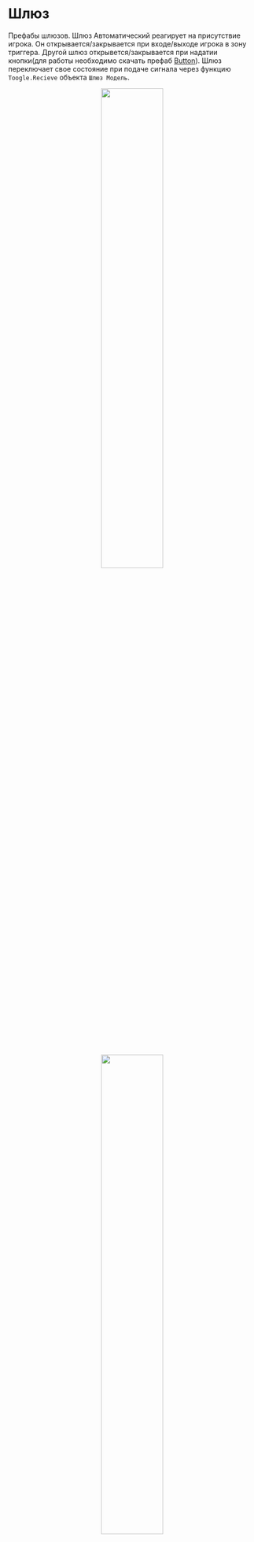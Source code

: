 # Шлюз

Префабы шлюзов. Шлюз Автоматический реагирует на присутствие игрока. Он открывается/закрывается при входе/выходе игрока в зону триггера. Другой шлюз открывется/закрывается при надатии кнопки(для работы необходимо скачать префаб [Button](./Button)). Шлюз переключает свое состояние при подаче сигнала через функцию `Toogle.Recieve` объекта `Шлюз Модель`.

<p align="center">
  <img width="50%" src="https://github.com/Picjavard/VRPlayerPackage/assets/27041046/0e31bc36-248f-4cd9-9d01-acfefffc265f">
</p>

<p align="center">
  <img width="50%" src="https://github.com/Picjavard/VRPlayerPackage/assets/27041046/315266b9-7bd7-44c1-ae4d-7e2b17bf0fcd">
</p>

<p align="center">
  <img width="50%" src="https://github.com/Picjavard/VRPlayerPackage/assets/27041046/0f037034-c1c4-48ad-a129-95521736af2b">
</p>

<p align="center">
  <img width="50%" src="https://github.com/Picjavard/VRPlayerPackage/assets/27041046/833ee0d1-6b88-4976-a182-3b9d3c2d4612">
</p>

<p align="center">
  <img width="50%" src="https://github.com/Picjavard/VRPlayerPackage/assets/27041046/9ed6c23d-514c-423b-8951-3d02423083ee">
</p>

